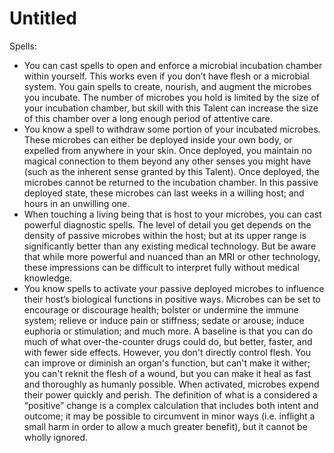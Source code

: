 # Untitled

Spells:

- You can cast spells to open and enforce a microbial incubation chamber within yourself. This works even if you don’t have flesh or a microbial system. You gain spells to create, nourish, and augment the microbes you incubate. The number of microbes you hold is limited by the size of your incubation chamber, but skill with this Talent can increase the size of this chamber over a long enough period of attentive care.
- You know a spell to withdraw some portion of your incubated microbes. These microbes can either be deployed inside your own body, or expelled from anywhere in your skin. Once deployed, you maintain no magical connection to them beyond any other senses you might have (such as the inherent sense granted by this Talent). Once deployed, the microbes cannot be returned to the incubation chamber. In this passive deployed state, these microbes can last weeks in a willing host; and hours in an unwilling one.
- When touching a living being that is host to your microbes, you can cast powerful diagnostic spells. The level of detail you get depends on the density of passive microbes within the host; but at its upper range is significantly better than any existing medical technology. But be aware that while more powerful and nuanced than an MRI or other technology, these impressions can be difficult to interpret fully without medical knowledge.
- You know spells to activate your passive deployed microbes to influence their host’s biological functions in positive ways. Microbes can be set to encourage or discourage health; bolster or undermine the immune system; relieve or induce pain or stiffness; sedate or arouse; induce euphoria or stimulation; and much more. A baseline is that you can do much of what over-the-counter drugs could do, but better, faster, and with fewer side effects. However, you don't directly control flesh. You can improve or diminish an organ's function, but can't make it wither; you can't reknit the flesh of a wound, but you can make it heal as fast and thoroughly as humanly possible. When activated, microbes expend their power quickly and perish. The definition of what is a considered a “positive” change is a complex calculation that includes both intent and outcome; it may be possible to circumvent in minor ways (i.e. inflight a small harm in order to allow a much greater benefit), but it cannot be wholly ignored.